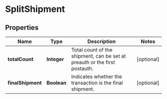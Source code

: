 
# SplitShipment

## Properties
Name | Type | Description | Notes
------------ | ------------- | ------------- | -------------
**totalCount** | **Integer** | Total count of the shipment, can be set at preauth or the first postauth. |  [optional]
**finalShipment** | **Boolean** | Indicates whether the transaction is the final shipment. |  [optional]



